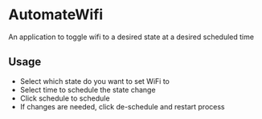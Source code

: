 # AutomateWifi
An application to toggle wifi to a desired state at a desired scheduled time

## Usage
- Select which state do you want to set WiFi to
- Select time to schedule the state change
- Click schedule to schedule
- If changes are needed, click de-schedule and restart process



